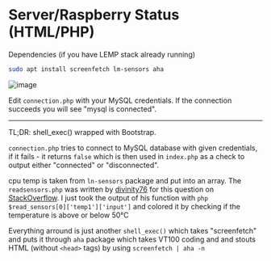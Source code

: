 
# Server/Raspberry Status (HTML/PHP)

Dependencies (if you have LEMP stack already running)
```bash
sudo apt install screenfetch lm-sensors aha
```
![image](https://user-images.githubusercontent.com/9251667/122269712-2e542b00-cee6-11eb-9683-539cde3972e0.png)

Edit `connection.php` with your MySQL credentials. If the connection succeeds you will see "mysql is connected".

---
TL;DR: shell_exec() wrapped with Bootstrap.

`connection.php` tries to connect to MySQL database with given credentials, if it fails - it returns `false` which is then used in `index.php` as a check to output either "connected" or "disconnected".

cpu temp is taken from `ln-sensors` package and put into an array. The `readsensors.php` was written by [divinity76](https://github.com/divinity76) for this question on [StackOverflow](https://stackoverflow.com/users/1067003/hanshenrik).
I just took the output of his function with ```php $read_sensors[0]['temp1']['input']``` and colored it by checking if the temperature is above or below 50°C

Everything arround is just another `shell_exec()` which takes "screenfetch" and puts it through `aha` package which takes VT100 coding and and stouts HTML (without `<head>` tags) by using `screenfetch | aha -n`

